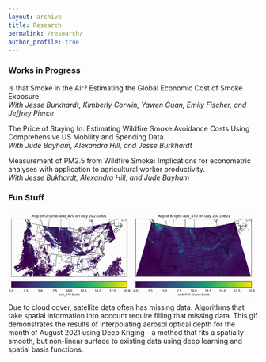 ```yaml
---
layout: archive
title: Research
permalink: /research/
author_profile: true
---
```


### Works in Progress

Is that Smoke in the Air? Estimating the Global Economic Cost of Smoke Exposure.  
*With Jesse Burkhardt, Kimberly Corwin, Yawen Guan, Emily Fischer, and Jeffrey Pierce*

The Price of Staying In: Estimating Wildfire Smoke Avoidance Costs Using Comprehensive US Mobility and Spending Data.  
*With Jude Bayham, Alexandra Hill, and Jesse Burkhardt*

Measurement of PM2.5 from Wildfire Smoke: Implications for econometric analyses with application to agricultural worker productivity.  
*With Jesse Bukhardt, Alexandra Hill, and Jude Bayham*


### Fun Stuff
![Deep Kriging](/files/aod_470_2021.gif)
Due to cloud cover, satellite data often has missing data. Algorithms that take spatial information into account require filling that missing data. This gif demonstrates the results of interpolating aerosol optical depth for the month of August 2021 using Deep Kriging - a method that fits a spatially smooth, but non-linear surface to existing data using deep learning and spatial basis functions. 